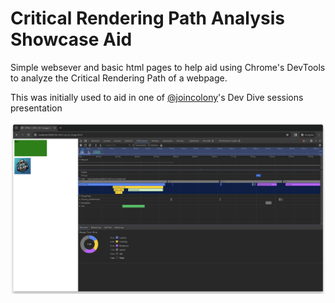 # Critical Rendering Path Analysis Showcase Aid

Simple websever and basic html pages to help aid using Chrome's DevTools to analyze the Critical Rendering Path of a webpage.

This was initially used to aid in one of [@joincolony](https://github.com/JoinColony)'s Dev Dive sessions presentation

![Screenshot](screenshot.png)
